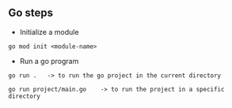 ## Go steps

- Initialize a module
```
go mod init <module-name>
```

- Run a go program
```
go run .   -> to run the go project in the current directory

go run project/main.go    -> to run the project in a specific directory
```
